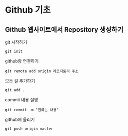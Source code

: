 # Github 기초
## Github 웹사이트에서 Repository 생성하기


git 시작하기
```phyton
git init
``` 
github랑 연결하기
```phyton
git remote add origin 레포지토리 주소
```
모든 걸 추가하기
```phyton
git add .
```
commit 내용 설명
```phyton
git commit -m "원하는 내용"
```
github에 올리기
```phyton
git push origin master
```
